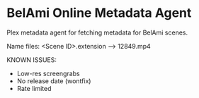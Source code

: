 # BelAmi Online Metadata Agent

Plex metadata agent for fetching metadata for BelAmi scenes.

Name files: \<Scene ID\>.extension --> 12849.mp4

KNOWN ISSUES:
- Low-res screengrabs
- No release date (wontfix)
- Rate limited
